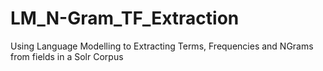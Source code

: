 # LM_N-Gram_TF_Extraction
Using Language Modelling to Extracting Terms, Frequencies and NGrams from fields in a Solr Corpus
